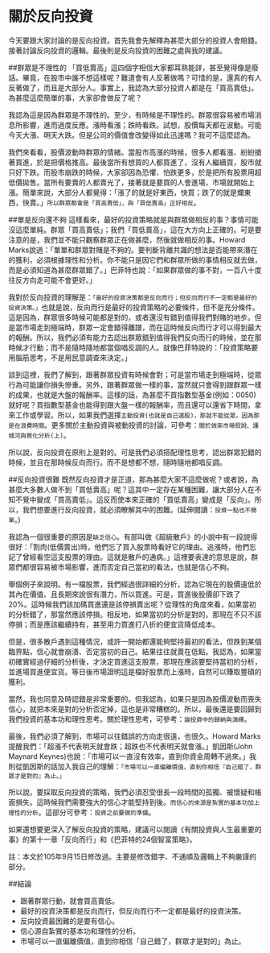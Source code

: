 # 關於反向投資


今天要跟大家討論的是反向投資。首先我會先解釋為甚麼大部分的投資人會賠錢。接著討論反向投資的邏輯。最後則是反向投資的困難之處與我的建議。

##群眾是不理性的
「買低賣高」這四個字相信大家都耳熟能詳，甚至覺得像是廢話。畢竟，在股市中誰不想這樣呢？難道會有人反著做嗎？可惜的是，還真的有人反著做了，而且是大部分人。事實上，我認為大部分投資人都是在「買高賣低」。為甚麼這麼簡單的事，大家卻會做反了呢？

我認為這是因為群眾是不理性的。至少，有時候是不理性的。群眾很容易被市場消息所影響，進而過度反應。漲時看漲；跌時看跌。試想，股價每天都在波動。可能今天大漲、明天大跌。但是公司的價值會改變得如此迅速嗎？我可不這麼認為。

我們來看看，股價波動時群眾的情緒。當股市高漲的時候，很多人都看漲、紛紛搶著買進，於是把價格推高。最後當所有想買的人都買進了，沒有人繼續買，股市就只好下跌。而股市崩跌的時候，大家卻因為恐懼、怕跌更多，於是把所有股票用超低價拋售。當所有要賣的人都賣光了，接著就是要買的人會進場，市場就開始上漲。簡單來說，大部分人都覺得：「漲了的就是好東西，快買；跌了的就是爛東西，快賣。」`所以群眾都會是「買高賣低」，與「買低賣高」正好相反`。

##單是反向還不夠
這樣看來，最好的投資策略就是與群眾做相反的事？事情可能沒這麼單純。群眾「買高賣低」；我們「買低賣高」，這在大方向上正確的。可是要注意的是，我們並不能只觀察群眾正在做甚麼，然後就做相反的事。Howard Marks說過：「單單和群眾對賭是不夠的。要判斷背離共識的想法是否能帶來潛在的獲利，必須根據理性和分析。你不能只是因它們和群眾所做的事情相反就去做，而是必須知道為甚麼群眾錯了。」巴菲特也說：「如果群眾做的事不對，一百八十度往反方向走可能不會更好。」

我對於反向投資的理解是：`「最好的投資決策都是反向而行；但反向而行不一定都是最好的投資決策。」`也就是說，反向而行是最好的投資策略的必要條件，但不是充分條件。這是因為，群眾很多時候可能都是對的，或者還沒有錯到值得我們對賭的地步。但是當市場走到極端時，群眾一定會錯得離譜，而在這時候反向而行才可以得到最大的報酬。所以，我們必須有能力去認出群眾錯到值得我們反向而行的時候，並在那時候才行動；而不是隨時隨地都當個唱反調的人。就像巴菲特說的：「投資策略要用腦筋思考，不是用民意調查來決定。」

談到這裡，我們了解到，跟著群眾投資有時候會對；可是當市場走到極端時，從眾行為可能讓你損失慘重。另外，跟著群眾做一樣的事，當然就只會得到跟群眾一樣的成果，也就是大盤的報酬率。這樣的話，為甚麼不買指數型基金(例如：0050)就好呢？買指數型基金也能得到跟大盤一樣的報酬率，而且還可以還省下時間，拿來工作或學習。所以，如果我們選擇`主動投資(也就是自己選股)，那就不能從眾，因為那是在浪費時間`。更多關於主動投資與被動投資的討論，可參考：`關於效率市場假說、護城河與質化分析(上)`。

所以說，反向投資在原則上是對的。可是我們必須搭配理性思考，認出群眾犯錯的時候，並且在那時候反向而行。而不是想都不想，隨時隨地都唱反調。

##反向投資很難
既然反向投資才是正道，那為甚麼大家不這麼做呢？或者說，為甚麼大多數人做不到「買低賣高」呢？這其中一定存在某種困難，讓大部分人在不知不覺中變成「買高賣低」。這反而使本來正確的「買低賣高」變成是「反向」。所以，我們想要進行反向投資，就必須瞭解其中的困難。(延伸閱讀：`投資一點也不簡單`。)

我認為一個很重要的原因是`缺乏信心`。有部叫做《超級散戶》的小說中有一段說得很好：「割肉(低價賣出)時，他們忘了買入股票時看好它的理由。追漲時，他們忘記了曾經看空這支股票的理由。這就是散戶的通病。」這裡要表達的意思是說，群眾們都很容易被市場影響，進而否定自己當初的看法，也就是信心不夠。

舉個例子來說明。有一檔股票，我們經過很詳細的分析，認為它現在的股價遠低於其內在價值、且長期來說很有潛力，所以買進。可是，買進後股價卻下跌了20%。這時候我們該加碼買進還是該停損賣出呢？從理性的角度來看，如果當初的分析錯了，那當然應該停損。相反地，如果當初的分析是對的，那現在不只不該停損；而是應該繼續持有，甚至用力買進打八折的便宜貨降低成本。

但是，很多散戶遇到這種情況，或許一開始都還能夠堅持最初的看法，但跌到某個臨界點，信心就會崩潰、否定當初的自己。結果往往就賣在低點。我認為，如果當初確實經過仔細的分析後，才決定買進這支股票，那現在應該要堅持當初的分析，並進場買進便宜貨。等日後市場證明這是檔好股票而上漲時，自然可以賺取豐碩的獲利。

當然，我也同意及時認錯是非常重要的。但我認為，如果只是因為股價波動而喪失信心，就把本來是對的分析否定掉，這也是非常糟糕的。所以，最後還是要回歸到我們投資的基本功和理性思考。關於理性思考，可參考：`論投資中的歸納與演繹`。

最後，我們必須了解到，市場可以往錯誤的方向走很遠，也很久。Howard Marks提醒我們：「超漲不代表明天就會跌；超跌也不代表明天就會漲。」凱因斯(John Maynard Keynes)也說：「市場可以一直沒有效率，直到你資金周轉不過來。」我則從凱因斯的話加入我自己的理解：`「市場可以一直偏離價值，直到你相信『自己錯了，群眾才是對的』為止。」`

所以說，要採取反向投資的策略，我們必須忍受很長一段時間的孤獨、被懷疑和帳面損失。這時候我們需要強大的信心才能堅持到後。`而信心的來源是紮實的基本功加上理性的分析`。這部分可參考：`投資之前要做的準備`。

如果還想要更深入了解反向投資的策略，建議可以閱讀《有關投資與人生最重要的事》的第十一章「反向而行」和《巴菲特的24個智富策略》。

註：本文於105年9月15日修改過。主要是修改錯字、不通順及邏輯上不夠嚴謹的部分。

##結論
- 跟著群眾行動，就會買高賣低。
- 最好的投資決策都是反向而行，但反向而行不一定都是最好的投資決策。
- 反向投資最困難的是要有信心。
- 信心源自紮實的基本功和理性的分析。
- 市場可以一直偏離價值，直到你相信「自己錯了，群眾才是對的」為止。